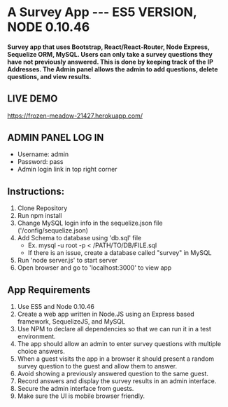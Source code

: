 # A Survey App --- ES5 VERSION, NODE 0.10.46

#### Survey app that uses Bootstrap, React/React-Router, Node Express, Sequelize ORM, MySQL.  Users can only take a survey questions they have not previously answered.  This is done by keeping track of the IP Addresses.  The Admin panel allows the admin to add questions, delete questions, and view results.

## LIVE DEMO
https://frozen-meadow-21427.herokuapp.com/

## ADMIN PANEL LOG IN
* Username: admin
* Password: pass
* Admin login link in top right corner

## Instructions:
1. Clone Repository
2. Run npm install
3. Change MySQL login info in the sequelize.json file ('/config/sequelize.json)
4. Add Schema to database using 'db.sql' file
    * Ex. mysql -u root -p < /PATH/TO/DB/FILE.sql
    * If there is an issue, create a database called "survey" in MySQL
5. Run 'node server.js' to start server
6. Open browser and go to 'localhost:3000' to view app

## App Requirements
1. Use ES5 and Node 0.10.46
2. Create a web app written in Node.JS using an Express based framework, SequelizeJS, and MySQL
3. Use NPM to declare all dependencies so that we can run it in a test environment.
4. The app should allow an admin to enter survey questions with multiple choice answers.
5. When a guest visits the app in a browser it should present a random survey question to the guest and allow them to answer.
6. Avoid showing a previously answered question to the same guest.
7. Record answers and display the survey results in an admin interface.
8. Secure the admin interface from guests.
9. Make sure the UI is mobile browser friendly.